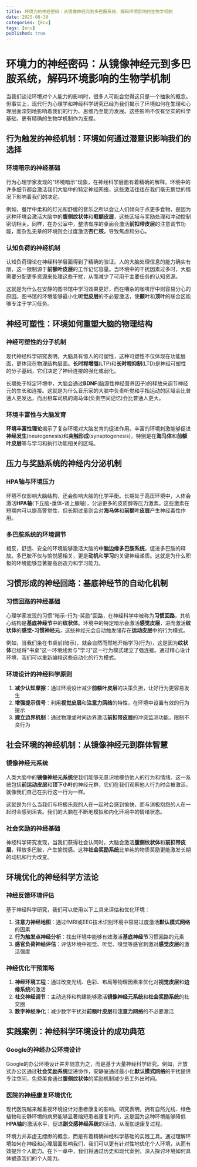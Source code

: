 ```yaml
---
title: 环境力的神经密码：从镜像神经元到多巴胺系统，解码环境影响的生物学机制
date: 2025-08-30
categories: [Env]
tags: [env]
published: true
---
```


# 环境力的神经密码：从镜像神经元到多巴胺系统，解码环境影响的生物学机制

当我们谈论环境对个人能力的影响时，很多人可能会觉得这只是一个抽象的概念。但事实上，现代行为心理学和神经科学研究已经为我们揭示了环境如何在生理和心理层面深刻地影响着我们的行为、思维乃至能力发展。这些影响不仅有坚实的科学基础，更有精确的生物学机制作为支撑。

## 行为触发的神经机制：环境如何通过潜意识影响我们的选择

### 环境暗示的神经基础

行为心理学家发现的"环境暗示"现象，在神经科学层面有着精确的解释。环境中的许多细节都会激活我们大脑中的特定神经网络，这些激活往往在我们毫无察觉的情况下影响着我们的决定。

例如，餐厅中柔和的灯光和舒缓的音乐之所以会让人们倾向于点更多食物，是因为这种环境会激活大脑中的**腹侧纹状体**和**眶额皮层**，这些区域与奖励处理和冲动控制密切相关。同样，在办公室中，整洁有序的桌面会激活**前扣带皮层**的注意调节功能，而杂乱无章的环境则会过度激活**杏仁核**，导致焦虑和分心。

### 认知负荷的神经机制

认知负荷理论在神经科学层面得到了精确的验证。人的大脑处理信息的能力确实有限，这一限制源于**前额叶皮层**的工作记忆容量。当环境中的干扰因素过多时，大脑需要分配更多资源来处理这些干扰，从而减少了可用于主要任务的认知资源。

这就是为什么在安静的图书馆中学习效果更好，而在嘈杂的咖啡厅中则容易分心的原因。图书馆的环境能够最小化**听觉皮层**的不必要激活，使**颞叶**和**顶叶**的联合区能够专注于学习任务。

## 神经可塑性：环境如何重塑大脑的物理结构

### 神经可塑性的分子机制

现代神经科学研究表明，大脑具有惊人的可塑性，这种可塑性不仅体现在功能层面，更体现在物理结构层面。**长时程增强**(LTP)和**长时程抑制**(LTD)是神经可塑性的分子基础，它们决定了神经连接的强化或弱化。

长期处于特定环境中，大脑会通过**BDNF**(脑源性神经营养因子)的释放来调节神经元的生长和连接。这就是为什么音乐家的大脑中负责听觉和手指运动的区域会比普通人更发达，而出租车司机的海马体(负责空间记忆)会比普通人更大。

### 环境丰富性与大脑发育

**环境丰富性理论**揭示了复杂环境对大脑发育的促进作用。丰富的环境刺激能够促进**神经发生**(neurogenesis)和**突触形成**(synaptogenesis)，特别是在**海马体**和**前额叶皮层**等与学习和执行功能相关的区域。

## 压力与奖励系统的神经内分泌机制

### HPA轴与环境压力

环境不仅影响大脑结构，还会影响大脑的化学平衡。长期处于高压环境中，人体会激活**HPA轴**(下丘脑-垂体-肾上腺轴)，分泌更多的皮质醇等压力激素。这些激素在短期内可以提高警觉性，但长期过量则会对**海马体**和**前额叶皮层**产生神经毒性作用。

### 多巴胺系统的环境调节

相反，舒适、安全的环境能够激活大脑的**中脑边缘多巴胺系统**，促进多巴胺的释放。多巴胺不仅与愉悦感相关，更是**动机**和**学习**的关键神经递质。这就是为什么积极的环境能够显著提高创造力和学习能力。

## 习惯形成的神经回路：基底神经节的自动化机制

### 习惯回路的神经基础

心理学家发现的习惯"暗示-行为-奖励"回路，在神经科学中被称为**习惯回路**，其核心结构是**基底神经节**中的**纹状体**。环境中的特定暗示会激活**感觉皮层**，进而激活**纹状体**的**感觉-习惯神经元**，这些神经元会自动触发储存在**运动皮层**中的行为模式。

例如，当我们坐在书桌前(暗示)，就会自然而然地开始学习(行为)，这是因为**纹状体**已经将"书桌"这一环境线索与"学习"这一行为模式建立了强连接。通过精心设计环境，我们可以重新编程这些自动化的行为模式。

### 环境设计的神经科学原则

1. **减少认知摩擦**：通过环境设计减少**前额叶皮层**的决策负担，让好行为更容易发生
2. **增强提示信号**：利用**视觉皮层**和**注意力网络**的特性，在环境中设置有效的行为提示
3. **建立边界机制**：通过物理或时间边界激活**前扣带皮层**的冲突监测功能，限制不良行为

## 社会环境的神经机制：从镜像神经元到群体智慧

### 镜像神经元系统

人类大脑中的**镜像神经元系统**使我们能够无意识地模仿他人的行为和情绪。这一系统包括**前运动皮层**和**顶下小叶**的神经元群，它们在我们观察他人行为时会被激活，就像我们自己在执行这一行为一样。

这就是为什么当我们与积极乐观的人在一起时会感到愉快，而与消极抱怨的人在一起时会感到沮丧。我们的大脑在不断地模拟和内化环境中的情绪状态。

### 社会奖励的神经基础

神经科学研究发现，当我们获得社会认同时，大脑会激活**腹侧纹状体**和**前扣带皮层**，释放多巴胺，产生愉悦感。这种**社会奖励系统**比单纯的物质奖励更能激发长期的动机和行为改变。

## 环境优化的神经科学方法论

### 神经反馈环境评估

基于神经科学研究，我们可以使用以下工具来评估和优化环境：

1. **注意力神经地图**：通过fMRI或EEG技术识别环境中容易过度激活**默认模式网络**的因素
2. **行为触发点神经分析**：找出环境中能够有效激活**基底神经节**习惯回路的元素
3. **感官负荷神经评估**：评估环境中视觉、听觉、嗅觉等感官刺激对**感觉皮层**的激活强度

### 神经优化干预策略

1. **神经环境工程**：通过改变光线、色彩、布局等物理因素来优化对**视觉皮层**和**边缘系统**的激活
2. **社交神经调节**：主动选择和构建能够激活**镜像神经元系统**和**社会奖励系统**的社交圈
3. **数字神经净化**：减少数字干扰对**前额叶皮层**和**注意力网络**的不必要激活

## 实践案例：神经科学环境设计的成功典范

### Google的神经办公环境设计

Google的办公环境设计并非随意为之，而是基于大量神经科学研究。例如，开放式办公区通过**社会奖励系统**促进协作，安静室通过最小化**默认模式网络**的干扰提供专注空间，免费美食通过**腹侧纹状体**的奖励机制减少员工外出时间。

### 医院的神经康复环境优化

现代医院越来越重视环境设计对患者康复的影响。研究表明，拥有自然光线、绿色植物和安静环境的病房能够显著缩短患者康复时间，这是因为这种环境能够降低**HPA轴**的激活水平，促进**副交感神经系统**的活动，从而加速康复过程。

环境力并非虚无缥缈的概念，而是有着精确神经科学基础的实践工具。通过理解环境如何在神经和心理层面影响我们，我们可以更有针对性地优化个人环境，从而有效提升个人能力。在下一章中，我们将通过历史和现代案例，深入探讨环境如何具体塑造我们的个人能力。